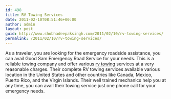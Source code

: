 ```yaml
---
id: 498
title: RV Towing Services
date: 2011-02-10T08:51:46+00:00
author: admin
layout: post
guid: http://www.shobhadeepaksingh.com/2011/02/10/rv-towing-services/
permalink: /2011/02/10/rv-towing-services/
---
```

As a traveler, you are looking for the emergency roadside assistance, you can avail Good Sam Emergency Road Service for your needs. This is a reliable towing company and offer various [rv towing](http://www.goodsamers.com/rv-towing-service.html) services at a very reasonable charges. Their complete RV towing services available various location in the United States and other countries like Canada, Mexico, Puerto Rico, and the Virgin Islands. Their well trained mechanics help you at any time, you can avail their towing service just one phone call for your emergency needs.